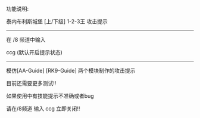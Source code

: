 功能说明:

泰内布利斯城堡 [上/下级] 1-2-3王 攻击提示

------------------------------

在 /8 频道中输入

ccg	(默认开启提示状态)

------------------------------

模仿[AA-Guide] [RK9-Guide] 两个模块制作的攻击提示

目前还需要更多测试!!

如果使用中有技能提示不准确或者bug

请在/8频道 输入 ccg 立即关闭!!
